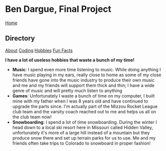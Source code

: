 # **Ben Dargue, Final Project**
[Home](https://github.com/keysor/Final/blob/main/README.md)   
## Directory 
[About](https://github.com/keysor/Final/blob/main/about.md)  [Coding](https://github.com/keysor/Final/blob/main/coding.md)  [Hobbies](https://github.com/keysor/Final/blob/main/hobbies.md)  [Fun Facts](https://github.com/keysor/Final/blob/main/funfacts.md)

**I have a lot of useless hobbies that waste a bunch of my time!**
 
* **Music**: I spend even more time listening to music. While doing anything I have music playing in my ears, really close to home as some of my close friends have gone into the music industry to produce their own music and me and my friends will support them thick and thin; I have a wide genre of music and will pretty much listen to anything
* **Games**: Unfortunately I waste a bunch of time on my computer, I built mine with my father when I was 8 years old and have continued to upgrade the parts since. I'm actually part of the Mizzou Rocket League club team and the varsity coach reached out to me and helps us all on the club team now!
* **Snowboarding**: I spend a lot of time snowboarding. During the winter I head down to a local ski resort here in Missouri called Hidden Valley, unfortunately it's more of a  large hill instead of a mountain but they produce snow there and set up terrain parks for us to use. Me and my friends often take trips to Colorado to snowboard in proper fashion!
      
